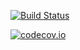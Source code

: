 [![Build Status](https://api.travis-ci.com/MurungaKibaara/eretail.svg?token=zZRZqvQuzNU61ipLVxk4&branch=develop)](https://travis-ci.com/MurungaKibaara/eretail)

[![codecov.io](https://codecov.io/github/MurungaKibaara/eretail/coverage.svg?token=:graph_token)](https://codecov.io/github/MurungaKibaara/eretail?branch=develop)
